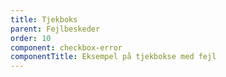 ```yaml
---
title: Tjekboks
parent: Fejlbeskeder
order: 10
component: checkbox-error
componentTitle: Eksempel på tjekbokse med fejl
---
```

